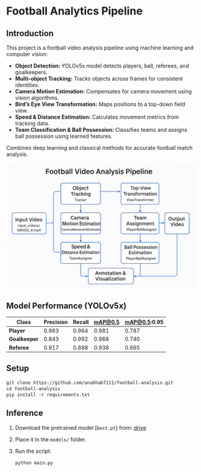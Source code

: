 # Football Analytics Pipeline

## Introduction
This project is a football video analysis pipeline using machine learning and computer vision:

- **Object Detection:** YOLOv5x model detects players, ball, referees, and goalkeepers.
- **Multi-object Tracking:** Tracks objects across frames for consistent identities.
- **Camera Motion Estimation:** Compensates for camera movement using vision algorithms.
- **Bird’s Eye View Transformation:** Maps positions to a top-down field view.
- **Speed & Distance Estimation:** Calculates movement metrics from tracking data.
- **Team Classification & Ball Possession:** Classifies teams and assigns ball possession using learned features.

Combines deep learning and classical methods for accurate football match analysis.

![Pipeline](assets/pipeline.png)

## Model Performance (YOLOv5x)

| Class       | Precision | Recall | mAP@0.5 | mAP@0.5:0.95 |
|-------------|-----------|--------|---------|--------------|
| **Player**      | 0.963     | 0.964  | 0.981   | 0.787        |
| **Goalkeeper**  | 0.843     | 0.992  | 0.968   | 0.740        |
| **Referee**     | 0.917     | 0.888  | 0.938   | 0.665        |


## Setup

```
git clone https://github.com/anubhab7111/football-analysis.git
cd football-analysis
pip install -r requirements.txt
```

## Inference

1. Download the pretrained model [`best.pt`] from:
   [drive](https://drive.google.com/file/d/1ERZWbp5-XjdH811217glvxjLTn8KuvSY/view?usp=sharinghttps:/)
2. Place it in the `models/` folder.
3. Run the script:

   ```bash
   python main.py
   ```


